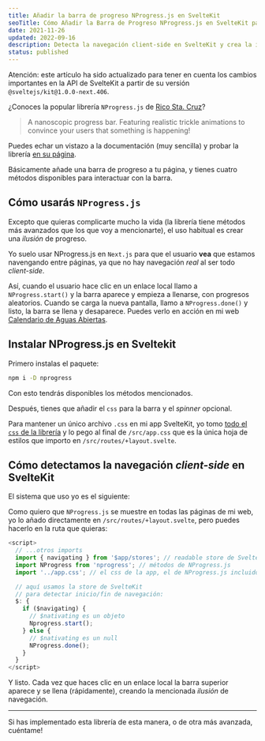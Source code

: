 ```yaml
---
title: Añadir la barra de progreso NProgress.js en SvelteKit
seoTitle: Cómo Añadir la Barra de Progreso NProgress.js en SvelteKit para la Navegación Client-Side
date: 2021-11-26
updated: 2022-09-16
description: Detecta la navegación client-side en SvelteKit y crea la ilusión de progreso con NProgress.js, una librería muy ligera y sencilla de usar
status: published
---
```


<script>
  import Box from "$lib/components/Box.svelte";
</script>

<Box type="updated">

Atención: este artículo ha sido actualizado para tener en cuenta los cambios importantes en la API de SvelteKit a partir de su versión `@sveltejs/kit@1.0.0-next.406`.

</Box>

¿Conoces la popular librería `NProgress.js` de [Rico Sta. Cruz](https://twitter.com/rstacruz)?

> A nanoscopic progress bar. Featuring realistic trickle animations to convince your users that something is happening!

Puedes echar un vistazo a la documentación (muy sencilla) y probar la librería [en su página](https://ricostacruz.com/nprogress/).

Básicamente añade una barra de progreso a tu página, y tienes cuatro métodos disponibles para interactuar con la barra.

## Cómo usarás `NProgress.js`

Excepto que quieras complicarte mucho la vida (la librería tiene métodos más avanzados que los que voy a mencionarte), el uso habitual es crear una *ilusión* de progreso.

Yo suelo usar NProgress.js en `Next.js` para que el usuario **vea** que estamos navengando entre páginas, ya que no hay navegación *real* al ser todo *client-side*.

Así, cuando el usuario hace clic en un enlace local llamo a `NProgress.start()` y la barra aparece y empieza a llenarse, con progresos aleatorios. Cuando se carga la nueva pantalla, llamo a `NProgress.done()` y listo, la barra se llena y desaparece. Puedes verlo en acción en mi web [Calendario de Aguas Abiertas](https://calendarioaguasabiertas.com).

## Instalar NProgress.js en Sveltekit

Primero instalas el paquete:

```bash
npm i -D nprogress
```

Con esto tendrás disponibles los métodos mencionados.

Después, tienes que añadir el `css` para la barra y el *spinner* opcional.

Para mantener un único archivo `.css` en mi app SvelteKit, yo tomo [todo el `css` de la librería](https://github.com/rstacruz/nprogress/blob/master/nprogress.css) y lo pego al final de `/src/app.css` que es la única hoja de estilos que importo en `/src/routes/+layout.svelte`.

## Cómo detectamos la navegación *client-side* en SvelteKit

El sistema que uso yo es el siguiente:

Como quiero que `NProgress.js` se muestre en todas las páginas de mi web, yo lo añado directamente en `/src/routes/+layout.svelte`, pero puedes hacerlo en la ruta que quieras:

```js
<script>
  // ...otros imports
  import { navigating } from '$app/stores'; // readable store de SvelteKit
  import NProgress from 'nprogress'; // métodos de NProgress.js
  import '../app.css'; // el css de la app, el de NProgress.js incluido

  // aquí usamos la store de SvelteKit
  // para detectar inicio/fin de navegación:
  $: {
    if ($navigating) {
      // $nativating es un objeto
      Nprogress.start();
    } else {
      // $nativating es un null
      NProgress.done();
    }
  }
</script>
```

Y listo. Cada vez que haces clic en un enlace local la barra superior aparece y se llena (rápidamente), creando la mencionada *ilusión* de navegación.

---

Si has implementado esta librería de esta manera, o de otra más avanzada, cuéntame!
